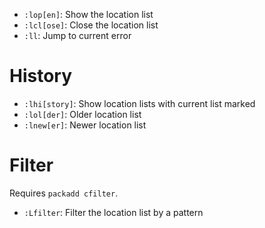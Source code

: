 - `:lop[en]`: Show the location list
- `:lcl[ose]`: Close the location list
- `:ll`: Jump to current error

# History

- `:lhi[story]`: Show location lists with current list marked
- `:lol[der]`: Older location list
- `:lnew[er]`: Newer location list

# Filter

Requires `packadd cfilter`.

- `:Lfilter`: Filter the location list by a pattern
